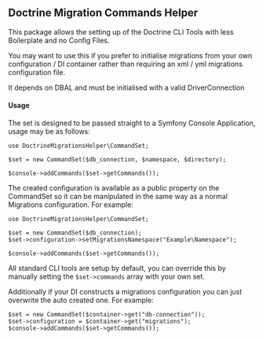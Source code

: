 ## Doctrine Migration Commands Helper

This package allows the setting up of the Doctrine CLI Tools with less Boilerplate and no Config Files.

You may want to use this if you prefer to initialise migrations from your own configuration / DI container rather than requiring an xml / yml migrations configuration file.

It depends on DBAL and must be initialised with a valid DriverConnection

#### Usage


The set is designed to be passed straight to a Symfony Console Application, usage may be as follows:

    use DoctrineMigrationsHelper\CommandSet;

    $set = new CommandSet($db_connection, $namespace, $directory);

    $console->addCommands($set->getCommands());


The created configuration is available as a public property on the CommandSet so it can be manipulated in the same way as a normal Migrations configuration. For example:


    use DoctrineMigrationsHelper\CommandSet;

    $set = new CommandSet($db_connection);
    $set->configuration->setMigrationsNamespace("Example\Namespace");

    $console->addCommands($set->getCommands());



All standard CLI tools are setup by default, you can override this by manually setting the `$set->commands` array with your own set.

Additionally if your DI constructs a migrations configuration you can just overwrite the auto created one. For example:

    $set = new CommandSet($container->get("db-connection"));
    $set->configuration = $container->get("migrations");
    $console->addCommands($set->getCommands());
